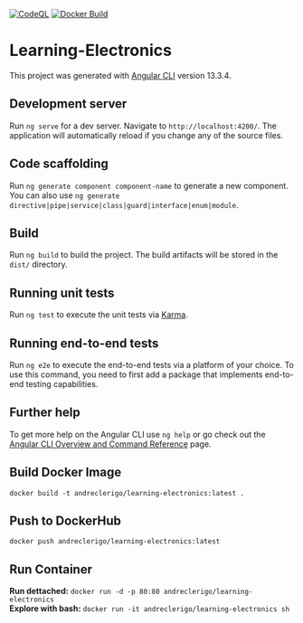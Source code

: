 [![CodeQL](https://github.com/learning-electronics/learning-electronics/actions/workflows/codeql.yml/badge.svg)](https://github.com/learning-electronics/learning-electronics/actions/workflows/codeql.yml)
[![Docker Build](https://github.com/learning-electronics/learning-electronics/actions/workflows/docker-image.yml/badge.svg)](https://github.com/learning-electronics/learning-electronics/actions/workflows/docker-image.yml)

# Learning-Electronics
This project was generated with [Angular CLI](https://github.com/angular/angular-cli) version 13.3.4.

## Development server
Run `ng serve` for a dev server. Navigate to `http://localhost:4200/`. The application will automatically reload if you change any of the source files.

## Code scaffolding
Run `ng generate component component-name` to generate a new component. You can also use `ng generate directive|pipe|service|class|guard|interface|enum|module`.

## Build
Run `ng build` to build the project. The build artifacts will be stored in the `dist/` directory.

## Running unit tests
Run `ng test` to execute the unit tests via [Karma](https://karma-runner.github.io).

## Running end-to-end tests
Run `ng e2e` to execute the end-to-end tests via a platform of your choice. To use this command, you need to first add a package that implements end-to-end testing capabilities.

## Further help
To get more help on the Angular CLI use `ng help` or go check out the [Angular CLI Overview and Command Reference](https://angular.io/cli) page.

## Build Docker Image
`docker build -t andreclerigo/learning-electronics:latest .`

## Push to DockerHub
`docker push andreclerigo/learning-electronics:latest`

## Run Container
**Run dettached:** `docker run -d -p 80:80 andreclerigo/learning-electronics`  
**Explore with bash:** `docker run -it andreclerigo/learning-electronics sh`  
